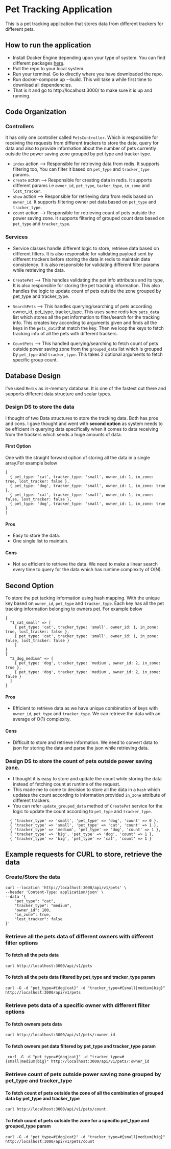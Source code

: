 # Pet Tracking Application

This is a pet tracking application that stores data from different trackers for different pets.

## How to run the application
- Install Docker Engine depending upon your type of system. You can find different packages [here](https://docs.docker.com/engine/install/).
- Pull the repo to your local system.
- Run your terminal. Go to directly where you have downloaded the repo.
- Run docker-compose  up --build. This will take a while first time to download all dependencies.
- That is it and go to http://localhost:3000/ to make sure it is up and running.

## Code Organization

### Controllers
It has only one controller called `PetsController`. Which is responsible for receiving the requests from different trackers to store the date, query for data and also to provide information about the number of pets currently outside the power saving zone grouped by pet type and tracker type.

- `index` action --> Responsible for retrieving data from redis. It supports filtering too, You can filter it based on `pet_type` and `tracker_type` params.
- `create` acton --> Responsible for creating data in redis. It supports different params i.e `owner_id`, `pet_type`, `tacker_type`, `in_zone` and `lost_tracker`.
- `show` action --> Responsible for retrieving data from redis based on `owner_id`. It supports filtering owner pet data based on `pet_type` and `tracker_type`.
- `count` action --> Responsible for retrieving count of pets outside the power saving zone. It supports filtering of grouped count data based on `pet_type` and `tracker_type`.

### Services
- Service classes handle different logic to store, retrieve data based on different filters. It is also responsible for validating payload sent by different trackers before storing the data in redis to maintain data consistency. It is also responsible for validating different filter params while retrieving the data.

- `CreatePet` -->  This handles validating the pet info attributes and its type, It is also responsible for storing the pet tracking information. This also handles the logic to update count of pets outside the zone grouped by pet_type and tracker_type.

- `SearchPets` -->  This handles querying/searching of pets according owner_id, pet_type, tracker_type. This uses same redis key `pets_data` list which stores all the pet information to filter/search for the tracking info.
This creates key according to arguments given and finds all the keys in the `pets_data`that match the key. Then we loop the keys to fetch tracking info of all the pets with different trackers.

- `CountPets` --> This handled querying/searching to fetch count of pets outside power saving zone from the `grouped_data` list which is grouped by `pet_type` and `tracker_type`. This takes 2 optional arguments to fetch specific group count.

## Database Design
I've used `Redis` as in-memory database. It is one of the fastest out there and supports different data structure and scalar types.

### Design DS to store the data
I thought of two Data structures to store the tracking data. Both has pros and cons. I gave thought and went with **second option** as system needs to be efficient in querying data specifically when it comes to data receiving from the trackers which sends a huge amounts of data.

#### First Option
One with the straight forward option of storing all the data in a single array.For example below

```
[  
  { pet_type: 'cat', tracker_type: 'small', owner_id: 1, in_zone: true, lost_tracker: false },
  { pet_type: 'dog', tracker_type: 'small', owner_id: 1, in_zone: true },
  { pet_type: 'cat', tracker_type: 'small', owner_id: 1, in_zone: false, lost_tracker: false },
  { pet_type: 'dog', tracker_type: 'small', owner_id: 1, in_zone: true }
]
```

#### Pros
- Easy to store the data. 
- One single list to maintain.

#### Cons
- Not so efficient to retrieve the data. We need to make a linear search every time to query for the data which has runtime complexity of O(N).

## Second Option
To store the pet tacking information using hash mapping. With the unique key based on `owner_id`, `pet_type` and `tracker_type`. Each key has all the pet tracking information belonging to owners pet. For example below

```
{
  "1_cat_small" => [
    { pet_type: 'cat', tracker_type: 'small', owner_id: 1, in_zone: true, lost_tracker: false },
    { pet_type: 'cat', tracker_type: 'small', owner_id: 1, in_zone: false, lost_tracker: false }
    ]
}
{
  "2_dog_medium" => [
    { pet_type: 'dog', tracker_type: 'medium', owner_id: 2, in_zone: true },
    { pet_type: 'dog', tracker_type: 'medium', owner_id: 2, in_zone: false }
  ]
}
```

#### Pros
- Efficient to retrieve data as we have unique combination of keys with `owner_id`, `pet_type` and `tracker_type`. We can retrieve the data with an average of O(1) complexity.

#### Cons
- Difficult to store and retrieve information. We need to convert data to json for storing the data and parse the json while retrieving data.

### Design DS to store the count of pets outside power saving zone.
- I thought it is easy to store and update the count while storing the data instead of fetching count at runtime of the request.
- This made me to come to decision to store all the data in a `hash` which updates the count according to information provided `in_zone` attribute of different trackers.
- You can refer `update_grouped_data` method of `CreatePet` service for the logic to update the count according to `pet_type` and `tracker_type`.

```
  { 'tracker_type' => 'small', 'pet_type' => 'dog', 'count' => 0 },
  { 'tracker_type' => 'small', 'pet_type' => 'cat', 'count' => 1 },
  { 'tracker_type' => 'medium', 'pet_type' => 'dog', 'count' => 1 },
  { 'tracker_type' => 'big', 'pet_type' => 'dog', 'count' => 1 },
  { 'tracker_type' => 'big', 'pet_type' => 'cat', 'count' => 1 }
```

## Example requests for CURL to store, retrieve the data

### Create/Store the data

```
curl --location 'http://localhost:3000/api/v1/pets' \
--header 'Content-Type: application/json' \
--data '{
    "pet_type": "cat",
    "tracker_type": "medium",
    "owner_id": 100,
    "in_zone": true,
    "lost_tracker": false
}'
```

### Retrieve all the pets data of different owners with different filter options

#### To fetch all the pets data
```
curl http://localhost:3000/api/v1/pets
```

#### To fetch all the pets data filtered by pet_type and tracker_type param

```
curl -G -d "pet_type=#{dog|cat}" -d "tracker_type=#{small|medium|big}" http://localhost:3000/api/v1/pets
```

### Retrieve pets data of a specific owner with different filter options

#### To fetch owners pets data

```
curl http://localhost:3000/api/v1/pets/:owner_id
```

#### To fetch owners pet data filtered by pet_type and tracker_type param

```
 curl -G -d "pet_type=#{dog|cat}" -d "tracker_type=#{small|medium|big}" http://localhost:3000/api/v1/pets/:owner_id
```

### Retrieve count of pets outside power saving zone grouped by pet_type and tracker_type

#### To fetch count of pets outside the zone of all the combination of grouped data by pet_type and tracker_type

```
curl http://localhost:3000/api/v1/pets/count
```

#### To fetch count of pets outside the zone for a specific pet_type and grouped_type param

```
curl -G -d "pet_type=#{dog|cat}" -d "tracker_type=#{small|medium|big}" http://localhost:3000/api/v1/pets/count
```